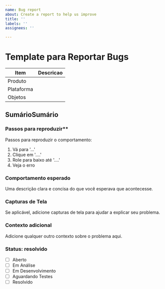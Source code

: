 ```yaml
---
name: Bug report
about: Create a report to help us improve
title: ''
labels: ''
assignees: ''

---
```

# Template para Reportar Bugs

| Item                | Descricao                                        |
| -----               | ----                                             |
| Produto             |                                                  |
| Plataforma          |                                                  |
| Objetos             |                                                  |

## SumárioSumário

### Passos para reproduzir**
Passos para reproduzir o comportamento:
1. Vá para '...'
2. Clique em '....'
3. Role para baixo até '....'
4. Veja o erro

### Comportamento esperado
Uma descrição clara e concisa do que você esperava que acontecesse.

### Capturas de Tela
Se aplicável, adicione capturas de tela para ajudar a explicar seu problema.

### Contexto adicional
Adicione qualquer outro contexto sobre o problema aqui.

### Status: resolvido

- [ ] Aberto
- [ ] Em Análise
- [ ] Em Desenvolvimento
- [ ] Aguardando Testes
- [ ] Resolvido